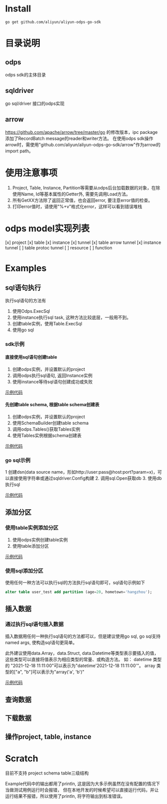 # Install
```shell
go get github.com/aliyun/aliyun-odps-go-sdk
```

# 目录说明
## odps
odps sdk的主体目录

## sqldriver
go sql/driver 接口的odps实现

## arrow
https://github.com/apache/arrow/tree/master/go 的修改版本，ipc package添加了RecordBatch message的reader和writer方法。
在使用odps sdk操作arrow时，需使用"github.com/aliyun/aliyun-odps-go-sdk/arrow"作为arrow的import path。

# 使用注意事项
1. Project, Table, Instance, Partition等需要从odps后台加载数据的对象，在除使用Name, Id等基本属性的Getter外, 需要先调用Load方法。
2. 所有GetXX方法除了返回正常值，也会返回error, 要注意error值的检查。
3. 打印error值时，请使用"%+v"格式化error，这样可以看到错误堆栈


# odps model实现列表
[x] project
[x] table
[x] instance
[x] tunnel
    [x] table arrow tunnel
    [x] instance tunnel
    [ ] table protoc tunnel
[ ] resource
[ ] function

# Examples

## sql语句执行
执行sql语句的方法有
1. 使用Odps.ExecSql
2. 使用instance执行sql task, 这种方法比较底层，一般用不到。
3. 创建table实例，使用Table.ExecSql
4. 使用go sql

### sdk示例
#### 直接使用sql语句创建table
1. 创建odps实例，并设置默认的project
2. 调用odps执行sql语句, 返回Instance实例
3. 使用instance等待sql语句创建成功或失败

[示例代码](./examples/sdk/create_table_use_sql/main.go)

#### 先创建table schema, 根据table schema创建表
1. 创建odps实例，并设置默认的project
2. 使用SchemaBuilder创建table schema
3. 调用odps.Tables()获取Tables实例
4. 使用Tables实例根据schema创建表

[示例代码](./examples/sdk/create_table_use_table_schema/main.go)

### go sql示例
1  创建dsn(data source name，形如http://user:pass@host:port?param=x)，可以直接使用字符串或通过sqldriver.Config构建
2. 调用sql.Open获取db
3. 使用db执行sql

[示例代码](./examples/sql/create_table/main.go)

## 添加分区
### 使用table实例添加分区
1. 使用odps实例创建table实例
2. 使用table添加分区

[示例代码](./examples/sdk/add_parition/main.go)

### 使用sql添加分区
使用任何一种方法可以执行sql的方法执行sql语句即可，sql语句示例如下
```sql
alter table user_test add partition (age=20, hometown='hangzhou');
```

## 插入数据
### 通过执行sql语句插入数据
插入数据用任何一种执行sql语句的方法都可以，但是建议使用go sql, go sql支持named args, 使构造sql语句更简单。

此外建议使用data.Array，data.Struct, data.Datetime等类型表示要插入的值，这些类型可以直接将值表示为相应类型的常量、或构造方法。
如：
datetime 类型的 "2021-12-18 11:11:00"可以表示为"datetime'2021-12-18 11:11:00'"。
array<string> 类型的["a", "b"]可以表示为"array('a', 'b')"

[示例代码](./examples/sql/insert_data/main.go)

## 查询数据

## 下载数据

## 操作project, table, instance

# Scratch
目前不支持
project schema table三级结构

Example代码中的输出都用了println, 这是因为大多示例虽然在没有配置的情况下当做测试用例运行时会报错，
但在本地开发的时候希望可以直接运行代码，并让运行结果不报错，所以使用了println, 将字符输出到标准错误。